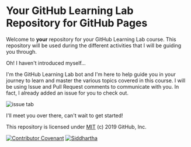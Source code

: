 # Your GitHub Learning Lab Repository for GitHub Pages

Welcome to **your** repository for your GitHub Learning Lab course. This repository will be used during the different activities that I will be guiding you through. 

Oh! I haven't introduced myself...

I'm the GitHub Learning Lab bot and I'm here to help guide you in your journey to learn and master the various topics covered in this course. I will be using Issue and Pull Request comments to communicate with you. In fact, I already added an issue for you to check out.

![issue tab](https://lab.github.com/public/images/issue_tab.png)

I'll meet you over there, can't wait to get started!

This repository is licensed under [MIT](../LICENSE) (c) 2019 GitHub, Inc.

[![Contributor Covenant](https://img.shields.io/badge/Contributor%20Covenant-2.1-4baaaa.svg)](code_of_conduct.md)
[![Siddhartha](https://img.shields.io/badge/Contributor%20Covenant-2.1-4baaaa.svg)](README.md)
